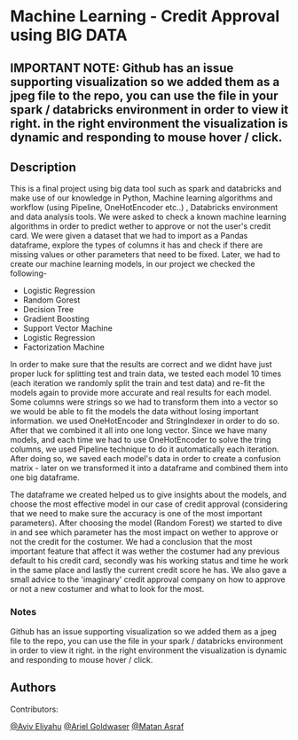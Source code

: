 # Machine Learning - Credit Approval using BIG DATA
## IMPORTANT NOTE: Github has an issue supporting visualization so we added them as a jpeg file to the repo, you can use the file in your spark / databricks environment in order to view it right. in the right environment the visualization is dynamic and responding to mouse hover / click.


## Description
This is a final project using big data tool such as spark and databricks and make use of our knowledge in Python, Machine learning algorithms and workflow (using Pipeline, OneHotEncoder etc..) , Databricks environment and data analysis tools.
We were asked to check a known machine learning algorithms in order to predict wether to approve or not the user's credit card.
We were given a dataset that we had to import as a Pandas dataframe, explore the types of columns it has and check if there are missing values or other parameters that need to be fixed.
Later, we had to create our machine learning models, in our project we checked the following- 
* Logistic Regression
* Random Gorest
* Decision Tree
* Gradient Boosting
* Support Vector Machine
* Logistic Regression
* Factorization Machine

In order to make sure that the results are correct and we didnt have just proper luck for splitting test and train data, we tested each model 10 times (each iteration we randomly split the train and test data) and re-fit the models again to provide more accurate and real results for each model.
Some columns were strings so we had to transform them into a vector so we would be able to fit the models the data without losing important information. we used OneHotEncoder and StringIndexer in order to do so. After that we combined it all into one long vector.
Since we have many models, and each time we had to use OneHotEncoder to solve the tring columns, we used Pipeline technique to do it automatically each iteration.
After doing so, we saved each model's data in order to create a confusion matrix - later on we transformed it into a dataframe and combined them into one big dataframe.

The dataframe we created helped us to give insights about the models, and choose the most effective model in our case of credit approval (considering that we need to make sure the accuracy is one of the most important parameters).
After choosing the model (Random Forest) we started to dive in and see which parameter has the most impact on wether to approve or not the credit for the costumer.
We had a conclusion that the most important feature that affect it was wether the costumer had any previous default to his credit card, secondly was his working status and time he work in the same place and lastly the current credit score he has.
We also gave a small advice to the 'imaginary' credit approval company on how to approve or not a new costumer and what to look for the most.


### Notes
Github has an issue supporting visualization so we added them as a jpeg file to the repo, you can use the file in your spark / databricks environment in order to view it right. in the right environment the visualization is dynamic and responding to mouse hover / click.


## Authors

Contributors:

[@Aviv Eliyahu](https://github.com/aviveliyahu)
[@Ariel Goldwaser](https://github.com/ArielGold1)
[@Matan Asraf](https://github.com/matanasaraf)
